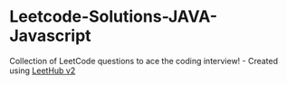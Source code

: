 # Leetcode-Solutions-JAVA-Javascript
Collection of LeetCode questions to ace the coding interview! - Created using [LeetHub v2](https://github.com/arunbhardwaj/LeetHub-2.0)
